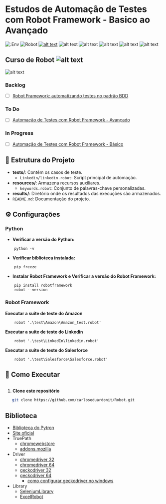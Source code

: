 # Estudos de Automação de Testes com Robot Framework - Basico ao Avançado
![.Env](https://img.shields.io/badge/.ENV-ECD53F.svg?style=for-the-badge&logo=dotenv&logoColor=black)
![Robot](https://img.shields.io/badge/Robot%20Framework-000000.svg?style=for-the-badge&logo=Robot-Framework&logoColor=white)
[![alt text](https://img.shields.io/badge/GitHub-181717.svg?style=for-the-badge&logo=GitHub&logoColor=white)](https://github.com/carloseduardonit/Robot/tree/main)
![alt text](https://img.shields.io/badge/GitHub%20Copilot-000000.svg?style=for-the-badge&logo=GitHub-Copilot&logoColor=white)
![alt text](https://img.shields.io/badge/gitignore.io-204ECF.svg?style=for-the-badge&logo=gitignoredotio&logoColor=white)
![alt text](https://img.shields.io/badge/Amazon-FF9900.svg?style=for-the-badge&logo=Amazon&logoColor=white)
![alt text](https://img.shields.io/badge/Python-3776AB.svg?style=for-the-badge&logo=Python&logoColor=white)
![alt text](https://img.shields.io/badge/Markdown-000000.svg?style=for-the-badge&logo=Markdown&logoColor=white)

## Curso de Robot ![alt text](https://img.shields.io/badge/Robot%20Framework-000000.svg?style=for-the-badge&logo=Robot-Framework&logoColor=white)
![alt text](https://img.shields.io/badge/Udemy-A435F0.svg?style=for-the-badge&logo=Udemy&logoColor=white)

### Backlog
- [ ] [Robot Framework: automatizando testes no padrão BDD](https://cursos.alura.com.br/course/robot-framework-testes-padrao-bdd)

### To Do
- [ ] [Automação de Testes com Robot Framework - Avançado](https://www.udemy.com/course/automacao-de-testes-com-robot-framework-avancado/?couponCode=KEEPLEARNINGBR)

### In Progress
- [ ] [Automação de Testes com Robot Framework - Básico](https://www.udemy.com/course/automacao-de-testes-com-robot-framework-basico/?couponCode=KEEPLEARNINGBR)

## 📂 Estrutura do Projeto

- **tests/**: Contém os casos de teste.
  - `Linkedin/linkedin.robot`: Script principal de automação.
- **resources/**: Armazena recursos auxiliares.
  - `keywords.robot`: Conjunto de palavras-chave personalizadas.
- **results/**: Diretório onde os resultados das execuções são armazenados.
- `README.md`: Documentação do projeto.

## ⚙️ Configurações

### Python
- **Verificar a  versão do Python:**

``` dos
    python -v
```

- **Verificar  biblioteca instalada:**

``` dos
    pip freeze
```

- **Instalar Robot Framework e Verificar a versão do Robot Framework:**

``` dos
    pip install robotframework
    robot --version
```
###
### Robot Framework
**Executar a suite de teste do Amazon**
``` dos
    robot '.\test\Amazon\Amazon_test.robot'
```

**Executar a suite de teste do Linkedin**
``` dos
    robot '.\test\LinkedIn\linkedin.robot'
```
**Executar a suite de teste do Salesforce**
``` dos
    robot '.\test\Salesforce\Salesforce.robot'
```


## 🚀 Como Executar  
``` dos
```

1. **Clone este repositório**  
```sh
   git clone https://github.com/carloseduardonit/Robot.git
```

## Biblioteca

- [Biblioteca do Pytron](https://pypi.org/)
- [Site oficial](https://robotframework.org/)
- TruePath
  - [chromewebstore](https://chromewebstore.google.com/detail/truepath/mgjhkhhbkkldiihlajcnlfchfcmhipmn?hl=pt)
  - [addons.mozilla](https://addons.mozilla.org/pt-BR/firefox/addon/truepath/)
- Driver
  - [chromedriver 32](https://storage.googleapis.com/chrome-for-testing-public/132.0.6834.83/win32/chromedriver-win32.zip)
  - [chromedriver 64](https://storage.googleapis.com/chrome-for-testing-public/132.0.6834.83/win64/chromedriver-win64.zip)
  - [geckodriver 32](https://github.com/mozilla/geckodriver/releases/download/v0.35.0/geckodriver-v0.35.0-win32.zip)
  - [geckodriver 64](https://github.com/mozilla/geckodriver/releases/download/v0.35.0/geckodriver-v0.35.0-win-aarch64.zip) 
    - [como configurar geckodriver no windows](https://pedrohjmartins.medium.com/como-configurar-geckodriver-no-windows-d32d1c5d5f8d)
- Library
  - [SeleniumLibrary](https://robotframework.org/SeleniumLibrary/SeleniumLibrary.html#library-documentation-top)
  - [ExcelRobot](https://zero88.github.io/robotframework-excel/docs/ExcelRobot.html)